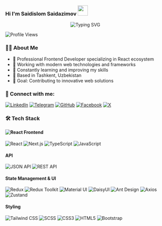 ### Hi I'm Saidislom Saidazimov <img src="https://media.giphy.com/media/w1OBpBd7kJqHrJnJ13/giphy.gif" width="32px" />

<div align="center">
  <img src="https://readme-typing-svg.herokuapp.com?font=Fira+Code&size=25&duration=3000&pause=1000&color=2F81F7&width=435&lines=Frontend+Developer;React+Expert;Next.js+Developer," alt="Typing SVG" />
</div>

![Profile Views](https://komarev.com/ghpvc/?username=SaidislomSaidazimovv&color=2F81F7)

### 👨‍💻 About Me

- 🚀 Professional Frontend Developer specializing in React ecosystem
- 💼 Working with modern web technologies and frameworks
- 🌱 Constantly learning and improving my skills
- 📍 Based in Tashkent, Uzbekistan
- 🎯 Goal: Contributing to innovative web solutions

### 🤝 Connect with me:

[![LinkedIn](https://img.shields.io/badge/LinkedIn-0077B5?style=for-the-badge&logo=linkedin&logoColor=white)](https://www.linkedin.com/in/saidislom-saidazimov-48b9a3302/)
[![Telegram](https://img.shields.io/badge/Telegram-2CA5E0?style=for-the-badge&logo=telegram&logoColor=white)](https://t.me/mrbDev_05)
[![GitHub](https://img.shields.io/badge/GitHub-100000?style=for-the-badge&logo=github&logoColor=white)](https://github.com/SaidislomSaidazimovv)
[![Facebook](https://img.shields.io/badge/Facebook-1877F2?style=for-the-badge&logo=facebook&logoColor=white)](https://www.facebook.com/profile.php?id=61552689642217)
[![X](https://img.shields.io/badge/X-000000?style=for-the-badge&logo=x&logoColor=white)](https://x.com/williampra23042)

### 🛠 Tech Stack

#### ![React Frontend](https://img.shields.io/badge/Frontend-61DAFB?style=for-the-badge&logo=react&logoColor=white)
![React](https://img.shields.io/badge/React-20232A?style=for-the-badge&logo=react&logoColor=61DAFB)
![Next.js](https://img.shields.io/badge/Next.js-000000?style=for-the-badge&logo=next.js&logoColor=white)
![TypeScript](https://img.shields.io/badge/TypeScript-007ACC?style=for-the-badge&logo=typescript&logoColor=white)
![JavaScript](https://img.shields.io/badge/JavaScript-F7DF1E?style=for-the-badge&logo=javascript&logoColor=black)

#### API
![JSON API](https://img.shields.io/badge/JSON_API-000000?style=for-the-badge&logo=json&logoColor=white)
![REST API](https://img.shields.io/badge/REST_API-009688?style=for-the-badge&logo=api&logoColor=white)

#### State Management & UI
![Redux](https://img.shields.io/badge/Redux-593D88?style=for-the-badge&logo=redux&logoColor=white)
![Redux Toolkit](https://img.shields.io/badge/Redux_Toolkit-593D88?style=for-the-badge&logo=redux&logoColor=white)
![Material UI](https://img.shields.io/badge/Material_UI-0081CB?style=for-the-badge&logo=mui&logoColor=white)
![DaisyUI](https://img.shields.io/badge/DaisyUI-5A0EF8?style=for-the-badge&logo=daisyui&logoColor=white)
![Ant Design](https://img.shields.io/badge/Ant_Design-0170FE?style=for-the-badge&logo=ant-design&logoColor=white)
![Axios](https://img.shields.io/badge/Axios-5A29E4?style=for-the-badge&logo=axios&logoColor=white)
![Zustand](https://img.shields.io/badge/Zustand-000000?style=for-the-badge&logo=zustand&logoColor=white)

#### Styling
![Tailwind CSS](https://img.shields.io/badge/Tailwind_CSS-38B2AC?style=for-the-badge&logo=tailwind-css&logoColor=white)
![SCSS](https://img.shields.io/badge/SCSS-CC6699?style=for-the-badge&logo=sass&logoColor=white)
![CSS3](https://img.shields.io/badge/CSS3-1572B6?style=for-the-badge&logo=css3&logoColor=white)
![HTML5](https://img.shields.io/badge/HTML5-E34F26?style=for-the-badge&logo=html5&logoColor=white)
![Bootstrap](https://img.shields.io/badge/Bootstrap-7952B3?style=for-the-badge&logo=bootstrap&logoColor=white)
